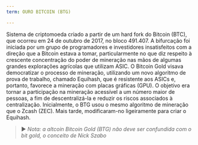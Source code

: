 ```yaml
---
term: OURO BITCOIN (BTG)

---
```

Sistema de criptomoeda criado a partir de um hard fork do Bitcoin (BTC), que ocorreu em 24 de outubro de 2017, no bloco 491.407. A bifurcação foi iniciada por um grupo de programadores e investidores insatisfeitos com a direção que a Bitcoin estava a tomar, particularmente no que diz respeito à crescente concentração do poder de mineração nas mãos de algumas grandes explorações agrícolas que utilizam ASIC. O Bitcoin Gold visava democratizar o processo de mineração, utilizando um novo algoritmo de prova de trabalho, chamado Equihash, que é resistente aos ASICs e, portanto, favorece a mineração com placas gráficas (GPU). O objetivo era tornar a participação na mineração acessível a um número maior de pessoas, a fim de descentralizá-la e reduzir os riscos associados à centralização. Inicialmente, o BTG usou o mesmo algoritmo de mineração que o Zcash (ZEC). Mais tarde, modificaram-no ligeiramente para criar o Equihash.

> ► *Nota: a altcoin Bitcoin Gold (BTG) não deve ser confundida com o bit gold, o conceito de Nick Szabo*